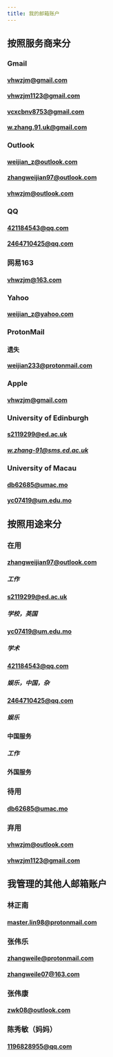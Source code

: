 ```yaml
---
title: 我的邮箱账户
---
```


## 按照服务商来分
### Gmail
#### vhwzjm@gmail.com
#### vhwzjm1123@gmail.com
#### vcxcbnv8753@gmail.com
#### w.zhang.91.uk@gmail.com
### Outlook
#### weijian_z@outlook.com
#### zhangweijian97@outlook.com
#### vhwzjm@outlook.com
### QQ
#### 421184543@qq.com
#### 2464710425@qq.com
### 网易163
#### vhwzjm@163.com
### Yahoo
#### weijian_z@yahoo.com
### ProtonMail
#### 遗失
#### weijian233@protonmail.com
### Apple
#### vhwzjm@gmail.com
### University of Edinburgh
#### s2119299@ed.ac.uk
##### w.zhang-91@sms.ed.ac.uk
### University of Macau
#### db62685@umac.mo
#### yc07419@um.edu.mo
## 按照用途来分
### 在用
#### zhangweijian97@outlook.com
##### 工作
#### s2119299@ed.ac.uk
##### 学校，英国
#### yc07419@um.edu.mo
##### 学术
#### 421184543@qq.com
##### 娱乐，中国，杂
#### 2464710425@qq.com
##### 娱乐
#### 中国服务
##### 工作
#### 外国服务
### 待用
#### db62685@umac.mo
### 弃用
#### vhwzjm@outlook.com
#### vhwzjm1123@gmail.com
## 我管理的其他人邮箱账户
### 林正南
#### master.lin98@protonmail.com
### 张伟乐
#### zhangweile@protonmail.com
#### zhangweile07@163.com
### 张伟康
#### zwk08@outlook.com
### 陈秀敏（妈妈）
#### 1196828955@qq.com
